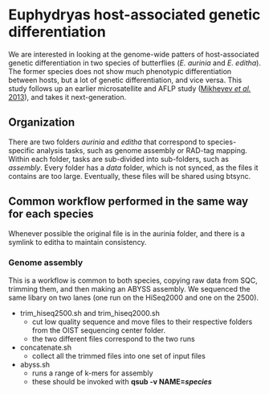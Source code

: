 # Euphydryas host-associated genetic differentiation

We are interested in looking at the genome-wide patters of host-associated genetic differentiation in two species of butterflies (*E. aurinia* and *E. editha*). The former species does not show much phenotypic differentiation between hosts, but a lot of genetic differentiation, and vice versa. This study follows up an earlier microsatellite and AFLP study ([Mikheyev _et al._ 2013](http://onlinelibrary.wiley.com/doi/10.1111/mec.12423/full)), and takes it next-generation.

## Organization
There are two folders *aurinia* and *editha* that correspond to species-specific analysis tasks, such as genome assembly or RAD-tag mapping. Within each folder, tasks are sub-divided into sub-folders, such as *assembly*. Every folder has a *data* folder, which is not synced, as the files it contains are too large. Eventually, these files will be shared using btsync.


## Common workflow performed in the same way for each species
Whenever possible the original file is in the aurinia folder, and there is a symlink to editha to maintain consistency.

### Genome assembly

This is a workflow is common to both species, copying raw data from SQC, trimming them, and then making an ABYSS assembly. 
We sequenced the same libary on two lanes (one run on the HiSeq2000 and one on the 2500).

* trim_hiseq2500.sh and trim_hiseq2000.sh
  - cut low quality sequence and move files to their respective folders from the OIST sequencing center folder.
  - the two different files correspond to the two runs
* concatenate.sh
  - collect all the trimmed files into one set of input files
* abyss.sh
  - runs a range of k-mers for assembly
  - these should be invoked with **qsub -v NAME=*species*** 
